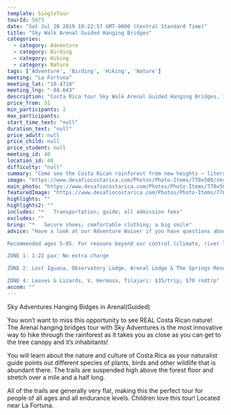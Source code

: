 ```yaml
---
template: SingleTour
tourId: 5673
date: "Sat Jul 20 2019 19:22:57 GMT-0600 (Central Standard Time)"
title: "Sky Walk Arenal Guided Hanging Bridges"
categories: 
  - category: Adventure
  - category: Birding
  - category: Hiking
  - category: Nature
tags: ['Adventure', 'Birding', 'Hiking', 'Nature']
meeting: "La Fortuna"
meeting_lat: "10.4718"
meeting_lng: "-84.643"
description: "Costa Rica tour Sky Walk Arenal Guided Hanging Bridges, id 5673"
price_from: 51
min_participants: 2
max_participants: 
start_time_text: "null"
duration_text: "null"
price_adult: null
price_child: null
price_student: null
meeting_id: 40
location_id: 40
difficulty: "null"
summary: "Come see the Costa Rican rainforest from new heights – literally! At the base of the Arenal Volcano you will see breathtaking views of the rain forest and learn about Costa Rican wildlife and plants, all from way up high in the forest canopy! The hanging bridges tour is the most innovative way to hike through the rainforest as it takes you as close as you can get to the tree canopy and the wildlife that lives there. This is the perfect ..."
image: "https://www.desafiocostarica.com/Photos/Photo-Items/770x500/sky-adventures-hanging-bridges---guided---arenal-1405958545.jpg"
main_photo: "https://www.desafiocostarica.com/Photos/Photo-Items/770x500/sky-adventures-hanging-bridges---guided---arenal-1405958545.jpg"
featuredImage: "https://www.desafiocostarica.com/Photos/Photo-Items/770x500/sky-adventures-hanging-bridges---guided---arenal-1405958545.jpg"
highlights: ""
highlights2: ""
includes: "*   Transportation; guide; all admission fees"
excludes: ""
bring: "*   Secure shoes; comfortable clothing; a big smile"
advice: "Have a look at our Adventure Waiver if you have questions about our adventure tour policies.

Recommended ages 5-85. For reasons beyond our control (climate, river levels, etc.), we may change to a more-suitable tour with an equal or similar adventure-appeal or offer other tour options so you don't miss out on a fun day in Costa Rica. We reserve the right to cancel a trip due to unfavorable conditions & will only run a tour according to our policies. Full refund is given if (on rare occasion) no tour is run. This adventure involves some inherent risk and physical exertion, so you must be in good physical condition!NOTE: We have an extra transport charge for hotels outside of our normal pick-up

ZONE 1: 1-22 pax: No extra charge

ZONE 2: Lost Iguana, Observatory Lodge, Arenal Lodge & The Springs Resort: $20 per trip or $40 roundtrip. ZONE 3: Rancho Margot, Linda Vista, Arenal Vista: $25; $50 rndtrp

ZONE 4: Leaves & Lizards, V. Hermosa, Tilajari: $35/trip; $70 rndtrp"
accom: ""
---
```

Sky Adventures Hanging Bidges in Arenal(Guided)

You won’t want to miss this opportunity to see REAL Costa Rican nature! The Arenal hanging bridges tour with Sky Adventures is the most innovative way to hike through the rainforest as it takes you as close as you can get to the tree canopy and it’s inhabitants!

You will learn about the nature and culture of Costa Rica as your naturalist guide points out different species of plants, birds and other wildlife that is abundant there. The trails are suspended high above the forest floor and stretch over a mile and a half long.

All of the trails are generally very flat, making this the perfect tour for people of all ages and all endurance levels. Children love this tour! Located near La Fortuna.